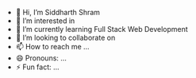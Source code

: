 - 👋 Hi, I’m Siddharth Shram
- 👀 I’m interested in 
- 🌱 I’m currently learning Full Stack Web Development
- 💞️ I’m looking to collaborate on 
- 📫 How to reach me ...
- 😄 Pronouns: ...
- ⚡ Fun fact: ...

<!---
SidSharma0022/SidSharma0022 is a ✨ special ✨ repository because its `README.md` (this file) appears on your GitHub profile.
You can click the Preview link to take a look at your changes.
--->

